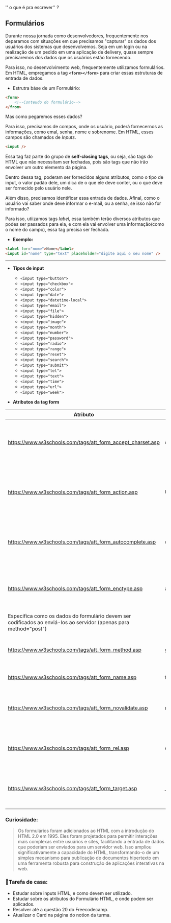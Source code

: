 '' o que é pra escrever'' ?

## Formulários

Durante nossa jornada como desenvolvedores, frequentemente nos deparamos com situações em que precisamos "capturar" os dados dos usuários dos sistemas que desenvolvemos. Seja em um login ou na realização de um pedido em uma aplicação de delivery, quase sempre precisaremos dos dados que os usuários estão fornecendo.

Para isso, no desenvolvimento web, frequentemente utilizamos formulários. Em HTML, empregamos a tag **`<form></form>`** para criar essas estruturas de entrada de dados.

- Estrutra báse de um Formulário:

```html
<form>
	<!--Conteudo do formulário-->
</from>
```

Mas como pegaremos esses dados?

Para isso, precisamos de compos, onde os usuário, poderá fornecernos as informações, como emal, senha, nome e sobrenome. Em HTML, esses campos são chamados de _Inputs_.

```html
<input />
```

Essa tag faz parte do grupo de **self-closing tags**, ou seja, são tags do HTML que não necessitam ser fechadas, pois são tags que não irão envolver um outro elemento da página.

Dentro dessa tag, poderam ser fornecidos alguns atributos, como o tipo de input, o valor padão dele, um dica de o que ele deve conter, ou o que deve ser fornecido pelo usuário nele.

Além disso, precisamos identificar essa entrada de dados. Afinal, como o usuário vai saber onde deve informar o e-mail, ou a senha, se isso não for informado?

Para isso, utiizamos tags _label_, essa também terão diversos atributos que podes ser passados para ela, e com ela vai envolver uma informação(como o nome do campo), essa tag precisa ser fechada.

- **Exemplo:**

```html
<label for="nome">Nome</label>
<input id="nome" type="text" placeholder="digite aqui o seu nome" />
```

---

- **Tipos de input**

  - `<input type="button">`
  - `<input type="checkbox">`
  - `<input type="color">`
  - `<input type="date">`
  - `<input type="datetime-local">`
  - `<input type="email">`
  - `<input type="file">`
  - `<input type="hidden">`
  - `<input type="image">`
  - `<input type="month">`
  - `<input type="number">`
  - `<input type="password">`
  - `<input type="radio">`
  - `<input type="range">`
  - `<input type="reset">`
  - `<input type="search">`
  - `<input type="submit">`
  - `<input type="tel">`
  - `<input type="text">`
  - `<input type="time">`
  - `<input type="url">`
  - `<input type="week">`

- **Atributos da tag form**

| Atributo                                                                                                          | Valor                                                             | Descrição                                                                             |
| ----------------------------------------------------------------------------------------------------------------- | ----------------------------------------------------------------- | ------------------------------------------------------------------------------------- |
| https://www.w3schools.com/tags/att_form_accept_charset.asp                                                        | character_set                                                     | Especifica as codificações de caracteres que serão usadas para o envio do formulário  |
| https://www.w3schools.com/tags/att_form_action.asp                                                                | URL                                                               | Especifica para onde enviar os dados do formulário quando um formulário é enviado     |
| https://www.w3schools.com/tags/att_form_autocomplete.asp                                                          | onoff                                                             | Especifica se um formulário deve ter o preenchimento automático ativado ou desativado |
| https://www.w3schools.com/tags/att_form_enctype.asp                                                               | application/x-www-form-urlencodedmultipart/form-datatext/plain    | Especifica se um formulário deve ter o preenchimento automático ativado ou desativado |
| Especifica como os dados do formulário devem ser codificados ao enviá-los ao servidor (apenas para method="post") |
| https://www.w3schools.com/tags/att_form_method.asp                                                                | getpost                                                           | Especifica o método HTTP a ser usado ao enviar dados de formulário                    |
| https://www.w3schools.com/tags/att_form_name.asp                                                                  | text                                                              | Especifica o nome de um formulário                                                    |
| https://www.w3schools.com/tags/att_form_novalidate.asp                                                            | novalidate                                                        | Especifica que o formulário não deve ser validado quando enviado                      |
| https://www.w3schools.com/tags/att_form_rel.asp                                                                   | externalhelplicensenextnofollownoopenernoreferreropenerprevsearch | Especifica a relação entre um recurso vinculado e o documento atual                   |
| https://www.w3schools.com/tags/att_form_target.asp                                                                | \_blank_self_parent_top                                           | Especifica onde exibir a resposta recebida após o envio do formulário                 |

### Curiosidade:

> Os formulários foram adicionados ao HTML com a introdução do HTML 2.0 em 1995. Eles foram projetados para permitir interações mais complexas entre usuários e sites, facilitando a entrada de dados que poderiam ser enviados para um servidor web. Isso ampliou significativamente a capacidade do HTML, transformando-o de um simples mecanismo para publicação de documentos hipertexto em uma ferramenta robusta para construção de aplicações interativas na web.

### 🏡Tarefa de casa:

- Estudar sobre inputs HTML, e como devem ser utilizado.
- Estudar sobre os atributos do Formulário HTML, e onde podem ser aplicados.
- Resolver até a questão 20 do Freecodecamp.
- Atualizar o Card na página do notion da turma.
